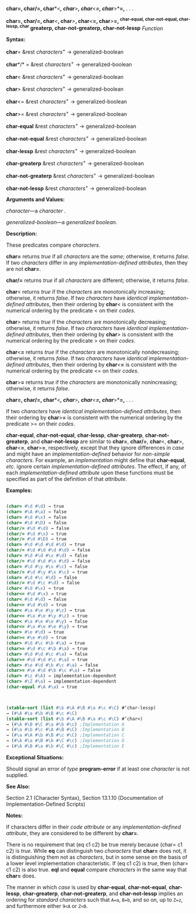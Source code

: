 **char=, char/=, char***&lt;***, char***&gt;***, char***&lt;***=, char***&gt;***=,** *. . .*

<b>char=, char/=, char</b><i>&lt;</i><b>, char</b><i>&gt;</i><b>, char</b><i>&lt;</i><b>=, char</b><i>&gt;</i><b>=, <sup>char-equal, char-not-equal, char-lessp, char</sup> greaterp, char-not-greaterp, char-not-lessp</b> <i>Function</i>

**Syntax:**

**char**= &amp;rest *characters*<sup>+</sup> → generalized-boolean

**char***/* = &amp;rest *characters*<sup>+</sup> → generalized-boolean

**char**&lt; &amp;rest *characters*<sup>+</sup> → generalized-boolean

**char**&gt; &amp;rest *characters*<sup>+</sup> → generalized-boolean

**char**&lt;= &amp;rest *characters*<sup>+</sup> → generalized-boolean

**char**&gt;= &amp;rest *characters*<sup>+</sup> → generalized-boolean

**char-equal** &amp;rest *characters*<sup>+</sup> → generalized-boolean

**char-not-equal** &amp;rest *characters*<sup>+</sup> → generalized-boolean

**char-lessp** &amp;rest *characters*<sup>+</sup> → generalized-boolean

**char-greaterp** &amp;rest *characters*<sup>+</sup> → generalized-boolean

**char-not-greaterp** &amp;rest *characters*<sup>+</sup> → generalized-boolean

**char-not-lessp** &amp;rest *characters*<sup>+</sup> → generalized-boolean

**Arguments and Values:**

*character*—a *character* .

*generalized-boolean*—a *generalized boolean*.

**Description:**

These predicates compare *characters*.

**char=** returns *true* if all *characters* are the *same*; otherwise, it returns *false*. If two *characters* differ in any *implementation-defined attributes*, then they are not **char=**.

**char/=** returns *true* if all *characters* are different; otherwise, it returns *false*.

**char**&lt; returns *true* if the *characters* are monotonically increasing; otherwise, it returns *false*. If two *characters* have *identical implementation-defined attributes*, then their ordering by **char**&lt; is consistent with the numerical ordering by the predicate &lt; on their *codes*.

**char**&gt; returns *true* if the *characters* are monotonically decreasing; otherwise, it returns *false*. If two *characters* have *identical implementation-defined attributes*, then their ordering by **char**&gt; is consistent with the numerical ordering by the predicate &gt; on their *codes*.

**char**&lt;**=** returns *true* if the *characters* are monotonically nondecreasing; otherwise, it returns *false*. If two *characters* have *identical implementation-defined attributes*, then their ordering by **char**&lt;**=** is consistent with the numerical ordering by the predicate &lt;= on their *codes*.

**char**&gt;**=** returns *true* if the *characters* are monotonically nonincreasing; otherwise, it returns *false*.

**char=, char/=, char***&lt;***, char***&gt;***, char***&lt;***=, char***&gt;***=,** *. . .*

If two *characters* have *identical implementation-defined attributes*, then their ordering by **char**&gt;**=** is consistent with the numerical ordering by the predicate &gt;= on their *codes*.

**char-equal**, **char-not-equal**, **char-lessp**, **char-greaterp**, **char-not-greaterp**, and **char-not-lessp** are similar to **char=**, **char/=**, **char**&lt;, **char**&gt;, **char**&lt;**=**, **char**&gt;**=**, respectively, except that they ignore differences in *case* and might have an *implementation-defined* behavior for *non-simple characters*. For example, an *implementation* might define that **char-equal**, *etc.* ignore certain *implementation-defined attributes*. The effect, if any, of each *implementation-defined attribute* upon these functions must be specified as part of the definition of that *attribute*.

**Examples:**

```lisp

(char= #\d #\d) → true 
(char= #\A #\a) → false 
(char= #\d #\x) → false 
(char= #\d #\D) → false 
(char/= #\d #\d) → false 
(char/= #\d #\x) → true 
(char/= #\d #\D) → true 
(char= #\d #\d #\d #\d) → true 
(char/= #\d #\d #\d #\d) → false 
(char= #\d #\d #\x #\d) → false 
(char/= #\d #\d #\x #\d) → false 
(char= #\d #\y #\x #\c) → false 
(char/= #\d #\y #\x #\c) → true 
(char= #\d #\c #\d) → false 
(char/= #\d #\c #\d) → false 
(char< #\d #\x) → true 
(char<= #\d #\x) → true 
(char< #\d #\d) → false 
(char<= #\d #\d) → true 
(char< #\a #\e #\y #\z) → true 
(char<= #\a #\e #\y #\z) → true 
(char< #\a #\e #\e #\y) → false 
(char<= #\a #\e #\e #\y) → true 
(char> #\e #\d) → true 
(char>= #\e #\d) → true 
(char> #\d #\c #\b #\a) → true 
(char>= #\d #\c #\b #\a) → true 
(char> #\d #\d #\c #\a) → false 
(char>= #\d #\d #\c #\a) → true 
(char> #\e #\d #\b #\c #\a) → false 
(char>= #\e #\d #\b #\c #\a) → false 
(char> #\z #\A) → implementation-dependent 
(char> #\Z #\a) → implementation-dependent 
(char-equal #\A #\a) → true 



(stable-sort (list #\b #\A #\B #\a #\c #\C) #’char-lessp) 
→ (#\A #\a #\b #\B #\c #\C) 
(stable-sort (list #\b #\A #\B #\a #\c #\C) #’char<) 
→ (#\A #\B #\C #\a #\b #\c) ;Implementation A 
→ (#\a #\b #\c #\A #\B #\C) ;Implementation B 
→ (#\a #\A #\b #\B #\c #\C) ;Implementation C 
→ (#\A #\a #\B #\b #\C #\c) ;Implementation D 
→ (#\A #\B #\a #\b #\C #\c) ;Implementation E 

```

**Exceptional Situations:**

Should signal an error of *type* **program-error** if at least one *character* is not supplied.

**See Also:**

Section 2.1 (Character Syntax), Section 13.1.10 (Documentation of Implementation-Defined Scripts)

**Notes:**

If characters differ in their *code attribute* or any *implementation-defined attribute*, they are considered to be different by **char=**.

There is no requirement that (eq c1 c2) be true merely because (char= c1 c2) is *true*. While **eq** can distinguish two *characters* that **char=** does not, it is distinguishing them not as *characters*, but in some sense on the basis of a lower level implementation characteristic. If (eq c1 c2) is *true*, then (char= c1 c2) is also true. **eql** and **equal** compare *characters* in the same way that **char=** does.

The manner in which *case* is used by **char-equal**, **char-not-equal**, **char-lessp**, **char-greaterp**, **char-not-greaterp**, and **char-not-lessp** implies an ordering for *standard characters* such that `A=a`, `B=b`, and so on, up to `Z=z`, and furthermore either `9<A` or `Z<0`.
